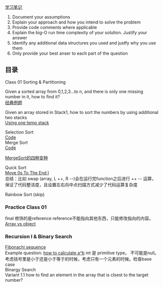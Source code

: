 [学习笔记](https://github.com/xu9449/JAVA/wiki) 
1. Document your assumptions   
2. Explain your approach and how you intend to solve the problem  
3. Provide code comments where applicable  
4. Explain the big-O run time complexity of your solution. Justify your answer  
5. Identify any additional data structures you used and justfy why you use them  
6. Only provide your best anser to each part of the question

目录  
--- 
 
Class 01  Sorting & Partitioning    
  
Given a sorted array from 0,1,2,3...to n, and there is only one missing number in it, how to find it?   
[经典例题](https://github.com/xu9449/Interesting-Algorithm-_-Java/wiki/%E7%BB%8F%E5%85%B8%E4%BE%8B%E9%A2%981)  
  
Given an array stored in Stack1, how to sort the numbers by using additional two stacks  
[Using one temp stack](https://www.geeksforgeeks.org/sort-stack-using-temporary-stack/)  
  
Selection Sort   
[Code](https://github.com/xu9449/Interesting-Algorithm-_-Java/blob/master/Laioffer%20Code/selectionSort)  
Merge Sort    
[Code](https://github.com/xu9449/Interesting-Algorithm-_-Java/blob/master/Laioffer%20Code/mergeSort)  
  
[MergeSort的四种变种](https://github.com/xu9449/Interesting-Algorithm-_-Java/wiki/MergeSort-%E7%9A%84%E5%9B%9B%E7%A7%8D%E5%8F%98%E7%A7%8D)  
 

Quick Sort  
[Move 0s To The End I](https://github.com/xu9449/Interesting-Algorithm-_-Java/wiki/Move-0s-to-the-End-I)   
总结：比如 swap (array, L ++, R --)会在运行完function之后进行 ++ -- 运算，保证了代码整洁度，且设置左右向中点扫描方式减少了代码运算复杂度

Rainbow Sort (skip)

### Practice Class 01   
final 修饰的是reference reference不能指向其他东西，只能修改指向的内容。  
[Array vs object](https://github.com/xu9449/Interesting-Algorithm-_-Java/wiki/Array-vs-object)

### Recursion I & Binary Search  

[Fibonachi sequence](https://github.com/xu9449/Interesting-Algorithm-_-Java/wiki/Fibonacci-sequence)  
Example question: [how to calculate a^b](https://github.com/xu9449/Interesting-Algorithm-_-Java/wiki/how-to-calculate-a%5Eb)
int 是 primitive type， 不可能是null。  
考虑括号里是小于还是小于等于的时候，考虑只有一个元素的时候。检查base case  
Binargy Search  
Variant 1.1 how to find an element in the array that is clsest to the target number?
